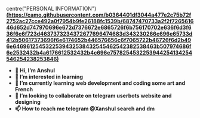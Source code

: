 centre("PERSONAL INFORMATION")<b>
[(https://camo.githubusercontent.com/b0364401df3044a477e2c75b72f2752ac27cce492a0f7954b9fe26188fc1539b/68747470733a2f2f726561646d652d747970696e672d7376672e6865726f6b756170702e636f6d3f636f6c6f723d4637373234372677696474683d343230266c696e65733d412b50617373696f6e6174652b446576656c6f7065722b46726f6d2b496e6469612545322539432538432545462542382538463b507974686f6e2532432b4a6176612532432b4c696e7578254532253944254134254546254238253846)](https://t.me/hacmker)
- 👋 Hi, I’m Anshul
- 👀 I’m interested in learning 
- 🌱 I’m currently learning web development and coding some art and French 
- 💞️ I’m looking to collaborate on telegram userbots website and designing 
- 📫 How to reach me telegram @Xanshul search and dm 

<!---
Hacmker/Hacmker is a ✨ special ✨ repository because its `README.md` (this file) appears on your GitHub profile.
You can click the Preview link to take a look at your changes.
--->
